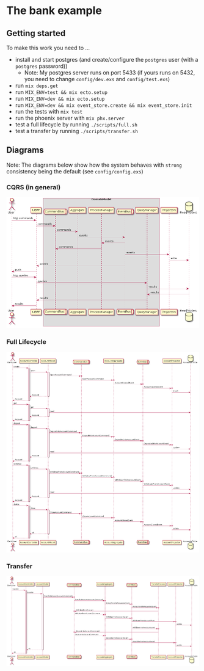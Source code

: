# The bank example

## Getting started

To make this work you need to ...

* install and start postgres (and create/configure the `postgres` user (with a `postgres` password))
  * Note: My postgres server runs on port 5433 (if yours runs on 5432, you need to change `config/dev.exs` and `config/test.exs`)
* run `mix deps.get`
* run `MIX_ENV=test && mix ecto.setup`
* run `MIX_ENV=dev && mix ecto.setup`
* run `MIX_ENV=dev && mix event_store.create && mix event_store.init`
* run the tests with `mix test`
* run the phoenix server with `mix phx.server`
* test a full lifecycle by running `./scripts/full.sh`
* test a transfer by running `./scripts/transfer.sh`

## Diagrams

Note: The diagrams below show how the system behaves with `strong` consistency being the default (see `config/config.exs`)

### CQRS (in general)

![CQRS](./images/cqrs.png)

### Full Lifecycle

![Full](./images/full.png)

### Transfer

![Transfer](./images/transfer.png)
